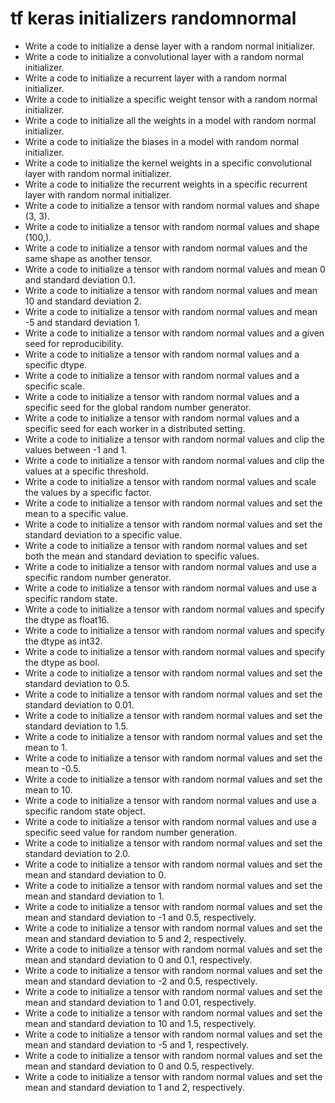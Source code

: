 # tf keras initializers randomnormal

- Write a code to initialize a dense layer with a random normal initializer.
- Write a code to initialize a convolutional layer with a random normal initializer.
- Write a code to initialize a recurrent layer with a random normal initializer.
- Write a code to initialize a specific weight tensor with a random normal initializer.
- Write a code to initialize all the weights in a model with random normal initializer.
- Write a code to initialize the biases in a model with random normal initializer.
- Write a code to initialize the kernel weights in a specific convolutional layer with random normal initializer.
- Write a code to initialize the recurrent weights in a specific recurrent layer with random normal initializer.
- Write a code to initialize a tensor with random normal values and shape (3, 3).
- Write a code to initialize a tensor with random normal values and shape (100,).
- Write a code to initialize a tensor with random normal values and the same shape as another tensor.
- Write a code to initialize a tensor with random normal values and mean 0 and standard deviation 0.1.
- Write a code to initialize a tensor with random normal values and mean 10 and standard deviation 2.
- Write a code to initialize a tensor with random normal values and mean -5 and standard deviation 1.
- Write a code to initialize a tensor with random normal values and a given seed for reproducibility.
- Write a code to initialize a tensor with random normal values and a specific dtype.
- Write a code to initialize a tensor with random normal values and a specific scale.
- Write a code to initialize a tensor with random normal values and a specific seed for the global random number generator.
- Write a code to initialize a tensor with random normal values and a specific seed for each worker in a distributed setting.
- Write a code to initialize a tensor with random normal values and clip the values between -1 and 1.
- Write a code to initialize a tensor with random normal values and clip the values at a specific threshold.
- Write a code to initialize a tensor with random normal values and scale the values by a specific factor.
- Write a code to initialize a tensor with random normal values and set the mean to a specific value.
- Write a code to initialize a tensor with random normal values and set the standard deviation to a specific value.
- Write a code to initialize a tensor with random normal values and set both the mean and standard deviation to specific values.
- Write a code to initialize a tensor with random normal values and use a specific random number generator.
- Write a code to initialize a tensor with random normal values and use a specific random state.
- Write a code to initialize a tensor with random normal values and specify the dtype as float16.
- Write a code to initialize a tensor with random normal values and specify the dtype as int32.
- Write a code to initialize a tensor with random normal values and specify the dtype as bool.
- Write a code to initialize a tensor with random normal values and set the standard deviation to 0.5.
- Write a code to initialize a tensor with random normal values and set the standard deviation to 0.01.
- Write a code to initialize a tensor with random normal values and set the standard deviation to 1.5.
- Write a code to initialize a tensor with random normal values and set the mean to 1.
- Write a code to initialize a tensor with random normal values and set the mean to -0.5.
- Write a code to initialize a tensor with random normal values and set the mean to 10.
- Write a code to initialize a tensor with random normal values and use a specific random state object.
- Write a code to initialize a tensor with random normal values and use a specific seed value for random number generation.
- Write a code to initialize a tensor with random normal values and set the standard deviation to 2.0.
- Write a code to initialize a tensor with random normal values and set the mean and standard deviation to 0.
- Write a code to initialize a tensor with random normal values and set the mean and standard deviation to 1.
- Write a code to initialize a tensor with random normal values and set the mean and standard deviation to -1 and 0.5, respectively.
- Write a code to initialize a tensor with random normal values and set the mean and standard deviation to 5 and 2, respectively.
- Write a code to initialize a tensor with random normal values and set the mean and standard deviation to 0 and 0.1, respectively.
- Write a code to initialize a tensor with random normal values and set the mean and standard deviation to -2 and 0.5, respectively.
- Write a code to initialize a tensor with random normal values and set the mean and standard deviation to 1 and 0.01, respectively.
- Write a code to initialize a tensor with random normal values and set the mean and standard deviation to 10 and 1.5, respectively.
- Write a code to initialize a tensor with random normal values and set the mean and standard deviation to -5 and 1, respectively.
- Write a code to initialize a tensor with random normal values and set the mean and standard deviation to 0 and 0.5, respectively.
- Write a code to initialize a tensor with random normal values and set the mean and standard deviation to 1 and 2, respectively.